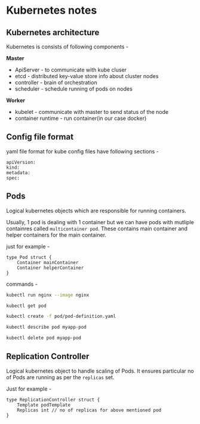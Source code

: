 # Kubernetes notes


## Kubernetes architecture
Kubernetes is consists of following components -  

**Master**
-   ApiServer - to communicate with kube cluser
-   etcd - distributed key-value store info about cluster nodes
-   controller - brain of orchestration
-   scheduler - schedule running of pods on nodes

**Worker**  

-   kubelet - communicate with master to send status of the node
-   container runtime - run container(in our case docker)

## Config file format
yaml file format for kube config files have following sections -
```
apiVersion:
kind:
metadata:
spec:  
```
## Pods  

Logical kubernetes objects which are responsible for running containers.  

Usually, 1 pod is dealing with 1 container but we can have pods with mutliple containres called ```multicontainer pod```. These contains main container and helper containers for the main container.  

just for example -

```golang
type Pod struct {
    Container mainContainer
    Container helperContainer
}
``` 

 

commands -

```bash
kubectl run nginx --image nginx

kubectl get pod

kubectl create -f pod/pod-definition.yaml  

kubectl describe pod myapp-pod

kubectl delete pod myapp-pod
```

## Replication Controller 
Logical kubernetes object to handle scaling of Pods. It ensures particular no of Pods are running as per the ```replicas``` set.  

Just for example -  

```golang
type ReplicationController struct {
    Template podTemplate
    Replicas int // no of replicas for above mentioned pod
}
```